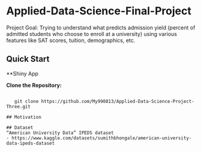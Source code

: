 # Applied-Data-Science-Final-Project
Project Goal: Trying to understand what predicts admission yield (percent of admitted students who choose to enroll at a university) using various features like SAT scores, tuition, demographics, etc.

## Quick Start
**Shiny App
  
**Clone the Repository:**
```

   git clone https://github.com/My990813/Applied-Data-Science-Project-Three.git

## Motivation

## Dataset
“American University Data” IPEDS dataset
- https://www.kaggle.com/datasets/sumithbhongale/american-university-data-ipeds-dataset
